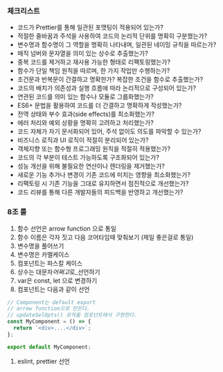 ### **체크리스트**

- 코드가 Prettier를 통해 일관된 포맷팅이 적용되어 있는가?
- 적절한 줄바꿈과 주석을 사용하여 코드의 논리적 단위를 명확히 구분했는가?
- 변수명과 함수명이 그 역할을 명확히 나타내며, 일관된 네이밍 규칙을 따르는가?
- 매직 넘버와 문자열을 의미 있는 상수로 추출했는가?
- 중복 코드를 제거하고 재사용 가능한 형태로 리팩토링했는가?
- 함수가 단일 책임 원칙을 따르며, 한 가지 작업만 수행하는가?
- 조건문과 반복문이 간결하고 명확한가? 복잡한 조건을 함수로 추출했는가?
- 코드의 배치가 의존성과 실행 흐름에 따라 논리적으로 구성되어 있는가?
- 연관된 코드를 의미 있는 함수나 모듈로 그룹화했는가?
- ES6+ 문법을 활용하여 코드를 더 간결하고 명확하게 작성했는가?
- 전역 상태와 부수 효과(side effects)를 최소화했는가?
- 에러 처리와 예외 상황을 명확히 고려하고 처리했는가?
- 코드 자체가 자기 문서화되어 있어, 주석 없이도 의도를 파악할 수 있는가?
- 비즈니스 로직과 UI 로직이 적절히 분리되어 있는가?
- 객체지향 또는 함수형 프로그래밍 원칙을 적절히 적용했는가?
- 코드의 각 부분이 테스트 가능하도록 구조화되어 있는가?
- 성능 개선을 위해 불필요한 연산이나 렌더링을 제거했는가?
- 새로운 기능 추가나 변경이 기존 코드에 미치는 영향을 최소화했는가?
- 리팩토링 시 기존 기능을 그대로 유지하면서 점진적으로 개선했는가?
- 코드 리뷰를 통해 다른 개발자들의 피드백을 반영하고 개선했는가?

### 8조 룰

1. 함수 선언은 arrow function 으로 통일
2. 함수 이름은 각자 짓고 다음 코어타임때 맞춰보기 (제일 좋은걸로 통일)
3. 변수명을 풀어쓰기
4. 변수명은 카멜케이스
5. 컴포넌트는 파스칼 케이스
6. 상수는 대문자*어쩌고*로\_선언하기
7. var은 const, let 으로 변경하기
8. 컴포넌트는 다음과 같이 선언

```jsx
// Component는 default export
// arrow function으로 만든다.
// updateSelOpts() 로직을 컴포넌트에서 구현한다.
const MyComponent = () => {
  return `<div>....</div>`;
};

export default MyComponent;
```

1. eslint, prettier 선언
